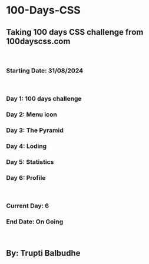 # 100-Days-CSS
<h2>Taking 100 days CSS challenge from 100dayscss.com</h2>
<br>
<h3>Starting Date: 31/08/2024</h3>
<br>
<h3>Day 1: 100 days challenge</h3>
<h3>Day 2: Menu icon</h3>
<h3>Day 3: The Pyramid</h3>
<h3>Day 4: Loding</h3>
<h3>Day 5: Statistics</h3>
<h3>Day 6: Profile</h3>
<br>
<h3>Current Day: 6</h3>
<h3>End Date: On Going</h3>
<br>
<h2><strong>By: Trupti Balbudhe</strong></h2>